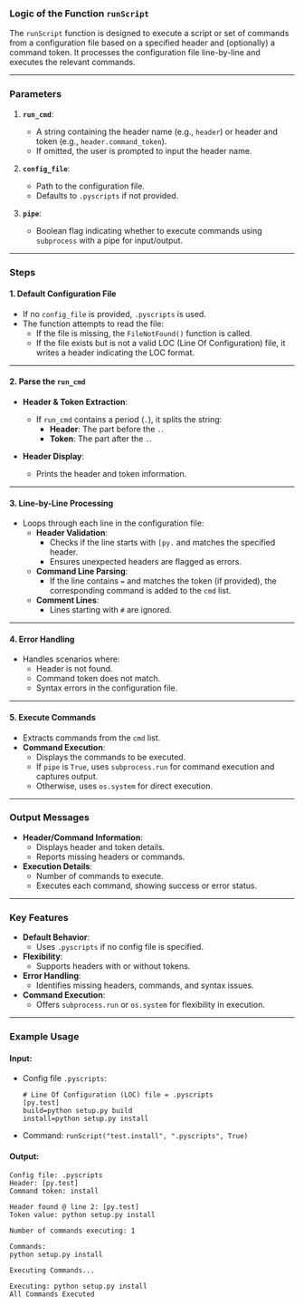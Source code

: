 ### **Logic of the Function `runScript`**

The `runScript` function is designed to execute a script or set of commands from a configuration file based on a specified header and (optionally) a command token. It processes the configuration file line-by-line and executes the relevant commands.

---

### **Parameters**
1. **`run_cmd`**:
   - A string containing the header name (e.g., `header`) or header and token (e.g., `header.command_token`).
   - If omitted, the user is prompted to input the header name.

2. **`config_file`**:
   - Path to the configuration file.
   - Defaults to `.pyscripts` if not provided.

3. **`pipe`**:
   - Boolean flag indicating whether to execute commands using `subprocess` with a pipe for input/output.

---

### **Steps**

#### **1. Default Configuration File**
- If no `config_file` is provided, `.pyscripts` is used.
- The function attempts to read the file:
  - If the file is missing, the `FileNotFound()` function is called.
  - If the file exists but is not a valid LOC (Line Of Configuration) file, it writes a header indicating the LOC format.

---

#### **2. Parse the `run_cmd`**
- **Header & Token Extraction**:
  - If `run_cmd` contains a period (`.`), it splits the string:
    - **Header**: The part before the `.`.
    - **Token**: The part after the `.`.

- **Header Display**:
  - Prints the header and token information.

---

#### **3. Line-by-Line Processing**
- Loops through each line in the configuration file:
  - **Header Validation**:
    - Checks if the line starts with `[py.` and matches the specified header.
    - Ensures unexpected headers are flagged as errors.
  - **Command Line Parsing**:
    - If the line contains `=` and matches the token (if provided), the corresponding command is added to the `cmd` list.
  - **Comment Lines**:
    - Lines starting with `#` are ignored.

---

#### **4. Error Handling**
- Handles scenarios where:
  - Header is not found.
  - Command token does not match.
  - Syntax errors in the configuration file.

---

#### **5. Execute Commands**
- Extracts commands from the `cmd` list.
- **Command Execution**:
  - Displays the commands to be executed.
  - If `pipe` is `True`, uses `subprocess.run` for command execution and captures output.
  - Otherwise, uses `os.system` for direct execution.

---

### **Output Messages**
- **Header/Command Information**:
  - Displays header and token details.
  - Reports missing headers or commands.
- **Execution Details**:
  - Number of commands to execute.
  - Executes each command, showing success or error status.

---

### **Key Features**
- **Default Behavior**:
  - Uses `.pyscripts` if no config file is specified.
- **Flexibility**:
  - Supports headers with or without tokens.
- **Error Handling**:
  - Identifies missing headers, commands, and syntax issues.
- **Command Execution**:
  - Offers `subprocess.run` or `os.system` for flexibility in execution.

---

### **Example Usage**
#### **Input:**
- Config file `.pyscripts`:
  ```
  # Line Of Configuration (LOC) file = .pyscripts
  [py.test]
  build=python setup.py build
  install=python setup.py install
  ```
- Command: `runScript("test.install", ".pyscripts", True)`

#### **Output:**
```
Config file: .pyscripts
Header: [py.test]
Command token: install

Header found @ line 2: [py.test]
Token value: python setup.py install

Number of commands executing: 1

Commands:
python setup.py install

Executing Commands...

Executing: python setup.py install
All Commands Executed
```